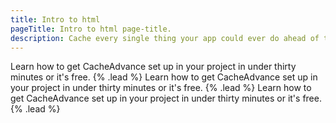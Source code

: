 ```yaml
---
title: Intro to html
pageTitle: Intro to html page-title.
description: Cache every single thing your app could ever do ahead of time, so your code never even has to run at all.
---
```


Learn how to get CacheAdvance set up in your project in under thirty minutes or it's free. {% .lead %}
Learn how to get CacheAdvance set up in your project in under thirty minutes or it's free. {% .lead %}
Learn how to get CacheAdvance set up in your project in under thirty minutes or it's free. {% .lead %}